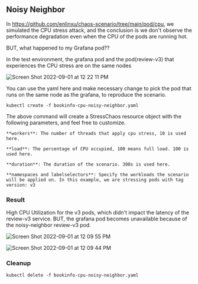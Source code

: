 ## Noisy Neighbor
In https://github.com/enlinxu/chaos-scenario/tree/main/pod/cpu, we simulated the CPU stress attack, and the conclusion is we don't observe the performance degradation even when the CPU of the pods are running hot.

BUT, what happened to my Grafana pod??

In the test environment, the grafana pod and the pod(review-v3) that experiences the CPU stress are on the same nodes

![Screen Shot 2022-09-01 at 12 22 11 PM](https://user-images.githubusercontent.com/4391815/187964889-60d04d38-c8e2-45b6-9544-5b3d50c6e5ca.png)


You can use the yaml here and make necessary change to pick the pod that runs on the same node as the grafana, to reproduce the scenario.

`kubectl create -f bookinfo-cpu-noisy-neighbor.yaml`

The above command will create a StressChaos resource object with the following parameters, and feel free to customize.

	**workers**: The number of threads that apply cpu stress, 10 is used here.

	**load**: The percentage of CPU occupied, 100 means full load. 100 is used here.

    **duration**: The duration of the scenario. 300s is used here.

	**namespaces and labelselectors**: Specify the workloads the scenario will be applied on. In this example, we are stressing pods with tag version: v3

### Result

High CPU Utilization for the v3 pods, which didn't impact the latency of the review-v3 service. BUT, the grafana pod becomes unavailable because of the noisy-neighbor review-v3 pod.


![Screen Shot 2022-09-01 at 12 09 55 PM](https://user-images.githubusercontent.com/4391815/187964914-b3098897-629a-4fd4-97d6-1d11739e23e6.png)


![Screen Shot 2022-09-01 at 12 09 44 PM](https://user-images.githubusercontent.com/4391815/187964934-a051aa5e-8700-484a-99c5-00e84266ba23.png)


### Cleanup
`kubectl delete -f bookinfo-cpu-noisy-neighbor.yaml`
